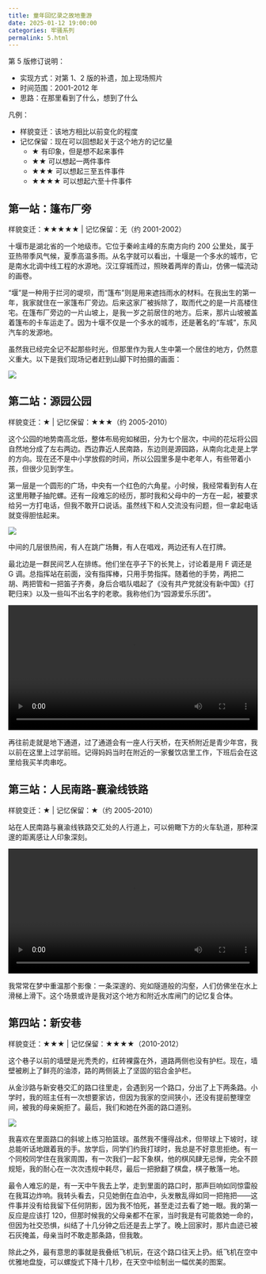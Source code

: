 ```yaml
---
title: 童年回忆录之故地重游
date: 2025-01-12 19:00:00
categories: 牢骚系列
permalink: 5.html
---
```


第 5 版修订说明：

- 实现方式：对第 1、2 版的补遗，加上现场照片
- 时间范围：2001-2012 年
- 思路：在那里看到了什么，想到了什么

凡例：

- 样貌变迁：该地方相比以前变化的程度
- 记忆保留：现在可以回想起关于这个地方的记忆量
  - ★ 有印象，但是想不起来事件
  - ★★ 可以想起一两件事件
  - ★★★ 可以想起三至五件事件
  - ★★★★ 可以想起六至十件事件

## 第一站：篷布厂旁

样貌变迁：★★★★★ | 记忆保留：无（约 2001-2002）

十堰市是湖北省的一个地级市。它位于秦岭主峰的东南方向约 200 公里处，属于亚热带季风气候，夏季高温多雨。从名字就可以看出，十堰是一个多水的城市，它是南水北调中线工程的水源地。汉江穿城而过，照映着两岸的青山，仿佛一幅流动的画卷。

“堰”是一种用于拦河的堤坝，而“篷布”则是用来遮挡雨水的材料。在我出生的第一年，我家就住在一家篷布厂旁边。后来这家厂被拆除了，取而代之的是一片高楼住宅。在篷布厂旁边的一片山坡上，是我一岁之前居住的地方。后来，那片山坡被盖着篷布的卡车运走了。因为十堰不仅是一个多水的城市，还是著名的“车城”，东风汽车的发源地。

虽然我已经完全记不起那些时光，但那里作为我人生中第一个居住的地方，仍然意义重大。以下是我们现场记者赶到山脚下时拍摄的画面：

<img src="/blog/images/old/1.webp">

## 第二站：源园公园

样貌变迁：★ | 记忆保留：★★★（约 2005-2010）

这个公园的地势南高北低，整体布局宛如梯田，分为七个层次，中间的花坛将公园自然地分成了左右两边。西边靠近人民南路，东边则是源园路，从南向北走是上学的方向。现在还不是中小学放假的时间，所以公园里多是中老年人，有些带着小孩，但很少见到学生。

第一层是一个圆形的广场，中央有一个红色的六角星。小时候，我经常看到有人在这里用鞭子抽陀螺。还有一段难忘的经历，那时我和父母中的一方在一起，被要求给另一方打电话，但我不敢开口说话。虽然线下和人交流没有问题，但一拿起电话就变得胆怯起来。

<img src="/blog/images/old/2.webp">

中间的几层很热闹，有人在跳广场舞，有人在唱戏，两边还有人在打牌。

最北边是一群民间艺人在排练。他们坐在亭子下的长凳上，讨论着是用 F 调还是 G 调。总指挥站在前面，没有指挥棒，只用手势指挥。随着他的手势，两把二胡、两把管和一把笛子齐奏，身后合唱队唱起了《没有共产党就没有新中国》《打靶归来》以及一些叫不出名字的老歌。我称他们为“园源爱乐乐团”。

<video controls width="100%">
  <source src="/blog/video/2.mp4" type="video/mp4" />
</video>

再往前走就是地下通道，过了通道会有一座人行天桥，在天桥附近是青少年宫，我以前在这里上过学前班。记得妈妈当时在附近的一家餐饮店里工作，下班后会在这里给我买羊肉串吃。

## 第三站：人民南路-襄渝线铁路

样貌变迁：★ | 记忆保留：★（约 2005-2010）

站在人民南路与襄渝线铁路交汇处的人行道上，可以俯瞰下方的火车轨道，那种深邃的距离感让人印象深刻。

<video controls width="100%">
  <source src="/blog/video/3.mp4" type="video/mp4" />
</video>

我常常在梦中重温那个影像：一条深邃的、宛如隧道般的沟壑，人们仿佛坐在水上滑梯上滑下。这个场景或许是我对这个地方和附近水库闸门的记忆复合体。

## 第四站：新安巷

样貌变迁：★★★ | 记忆保留：★★★★（2010-2012）

这个巷子以前的墙壁是光秃秃的，红砖裸露在外，道路两侧也没有护栏。现在，墙壁被刷上了鲜亮的油漆，路的两侧装上了坚固的铝合金护栏。

从金沙路与新安巷交汇的路口往里走，会遇到另一个路口，分出了上下两条路。小学时，我的班主任有一次想要家访，但因为我家的空间狭小，还没有提前整理空间，被我的母亲婉拒了。最后，我们和她在外面的路口道别。

<img src="/blog/images/old/4.webp">

我喜欢在里面路口的斜坡上练习拍篮球。虽然我不懂得战术，但带球上下坡时，球总能听话地跟着我的手。放学后，同学们约我打球时，我总是不好意思拒绝。有一个同校同学住在我家周围，有一次我们一起下象棋，他的棋风肆无忌惮，完全不顾规矩，我的耐心在一次次违规中耗尽，最后一把掀翻了棋盘，棋子散落一地。

最令人难忘的是，有一天中午我去上学，走到里面的路口时，那声巨响如同惊雷般在我耳边炸响。我转头看去，只见她倒在血泊中，头发散乱得如同一把拖把——这件事并没有给我留下任何阴影，因为我不怕死，甚至走过去看了她一眼。我的第一反应是应该打 120，但那时候我的父母亲都不在家，当时我是有可能救她一命的，但因为社交恐惧，纠结了十几分钟之后还是去上学了。晚上回家时，那片血迹已被石灰掩盖，母亲当时不敢走那条路，但我敢。

除此之外，最有意思的事就是我叠纸飞机玩，在这个路口往天上扔。纸飞机在空中优雅地盘旋，可以螺旋式下降十几秒，在天空中绘制出一幅优美的图案。
